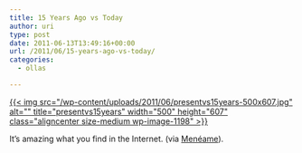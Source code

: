 ```yaml
---
title: 15 Years Ago vs Today
author: uri
type: post
date: 2011-06-13T13:49:16+00:00
url: /2011/06/15-years-ago-vs-today/
categories:
  - ollas

---
```

[{{< img src="/wp-content/uploads/2011/06/presentvs15years-500x607.jpg" alt="" title="presentvs15years" width="500" height="607" class="aligncenter size-medium wp-image-1198" >}}][1]

It&#8217;s amazing what you find in the Internet. (via [Menéame][2]).

 [1]: /wp-content/uploads/2011/06/presentvs15years.jpg
 [2]: http://www.meneame.net